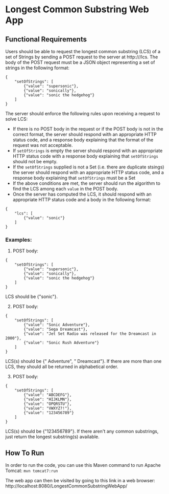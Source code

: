 # Longest Common Substring Web App

## Functional Requirements
Users should be able to request the longest common substring (LCS) of a set of Strings by sending a POST request to the server at http://<host>/lcs. 
The body of the POST request must be a JSON object representing a set of strings in the following format:

```
{
	"setOfStrings": [
		{"value": "supersonic"},
		{"value": "sonically"},
		{"value": "sonic the hedgehog"}
	]
}
```

The server should enforce the following rules upon receiving a request to solve LCS:
- If there is no POST body in the request or if the POST body is not in the correct format, the server should respond with an appropriate HTTP status code, and a response body explaining that the format of the request was not acceptable.
- If `setOfStrings` is empty the server should respond with an appropriate HTTP status code with a response body explaining that `setOfStrings` should not be empty.
- If the `setOfStrings` supplied is not a Set (i.e. there are duplicate stsings) the server should respond with an appropriate HTTP status code, and a response body explaining that `setOfStrings` must be a Set
- If the above conditions are met, the server should run the algorithm to find the LCS among each `value` in the POST body. 
- Once the server has computed the LCS, it should respond with an appropriate HTTP status code and a body in the following format:

```
{
	"lcs": [
		{"value": "sonic"}
	]
}
```


### Examples:
1. POST body:

```
{
	"setOfStrings": [
		{"value": "supersonic"},
		{"value": "sonically"},
		{"value": "sonic the hedgehog"}
	]
}
```

LCS should be {"sonic"}.

2. POST body:

```
{
	"setOfStrings": [
		{"value": "Sonic Adventure"},
		{"value": "Sega Dreamcast"},
		{"value": "Jet Set Radio was released for the Dreamcast in 2000"},
		{"value": "Sonic Rush Adventure"}
	]
}
```

LCS(s) should be {" Adventure", " Dreamcast"}.
If there are more than one LCS, they should all be returned in alphabetical order.

3. POST body:

```
{
	"setOfStrings": [
		{"value": "ABCDEFG"},
		{"value": "HIJKLMN"},
		{"value": "OPQRSTU"},
		{"value": "VWXYZ?!"},
		{"value": "123456789"}
	]
}
```

LCS(s) should be {"123456789"}.
If there aren't any common substrings, just return the longest substring(s) available.

## How To Run
In order to run the code, you can use this Maven command to run Apache Tomcat:
`mvn tomcat7:run`

The web app can then be visited by going to this link in a web browser:
http://localhost:8080/LongestCommonSubstringWebApp/ 

